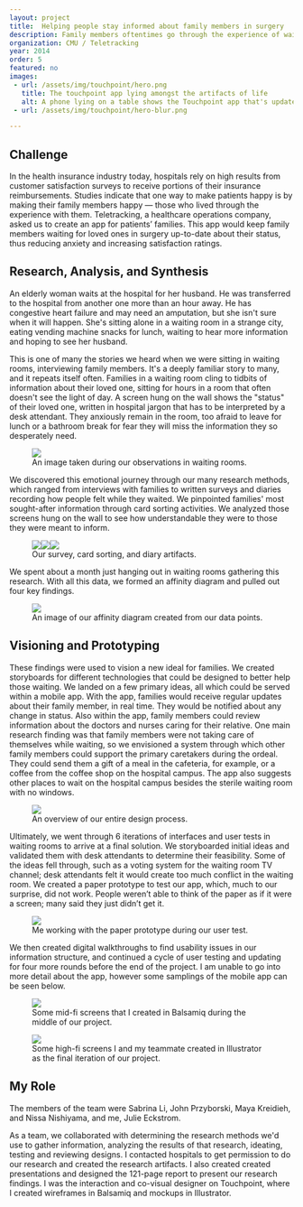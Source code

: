```yaml
---
layout: project
title:  Helping people stay informed about family members in surgery
description: Family members oftentimes go through the experience of waiting on a loved one in surgery with little to no information to ground them. We created an app that helps those waiting by keeping them up-to-date on any surgery status changes and allowing them to feel the support of close friends and family.
organization: CMU / Teletracking
year: 2014
order: 5
featured: no
images: 
 - url: /assets/img/touchpoint/hero.png
   title: The touchpoint app lying amongst the artifacts of life
   alt: A phone lying on a table shows the Touchpoint app that's updated with Ben's surgery progress.
 - url: /assets/img/touchpoint/hero-blur.png

---
```


## Challenge

In the health insurance industry today, hospitals rely on high results from customer satisfaction surveys to receive portions of their insurance reimbursements. Studies indicate that one way to make patients happy is by making their family members happy — those who lived through the experience with them. Teletracking, a healthcare operations company, asked us to create an app for patients’ families. This app would keep family members waiting for loved ones in surgery up-to-date about their status, thus reducing anxiety and increasing satisfaction ratings.

## Research, Analysis, and Synthesis

An elderly woman waits at the hospital for her husband. He was transferred to the hospital from another one more than an hour away. He has congestive heart failure and may need an amputation, but she isn't sure when it will happen. She's sitting alone in a waiting room in a strange city, eating vending machine snacks for lunch, waiting to hear more information and hoping to see her husband.

This is one of many the stories we heard when we were sitting in waiting rooms, interviewing family members. It's a deeply familiar story to many, and it repeats itself often. Families in a waiting room cling to tidbits of information about their loved one, sitting for hours in a room that often doesn't see the light of day. A screen hung on the wall shows the "status" of their loved one, written in hospital jargon that has to be interpreted by a desk attendant. They anxiously remain in the room, too afraid to leave for lunch or a bathroom break for fear they will miss the information they so desperately need.

<figure><img class="image ten columns" src="/assets/img/touchpoint/observations.jpg"><figcaption>An image taken during our observations in waiting rooms.</figcaption></figure>

We discovered this emotional journey through our many research methods, which ranged from interviews with families to written surveys and diaries recording how people felt while they waited. We pinpointed families' most sought-after information through card sorting activities. We analyzed those screens hung on the wall to see how understandable they were to those they were meant to inform.

<figure><img class="image four columns" src="/assets/img/touchpoint/survey.jpg"><img class="image four columns" src="/assets/img/touchpoint/cardsort.jpg"><img class="image four columns" src="/assets/img/touchpoint/diary.jpg"><figcaption>Our survey, card sorting, and diary artifacts.</figcaption></figure>

We spent about a month just hanging out in waiting rooms gathering this research. With all this data, we formed an affinity diagram and pulled out four key findings.

<figure><img class="image twelve columns" src="/assets/img/touchpoint/affinity.jpg"><figcaption>An image of our affinity diagram created from our data points.</figcaption></figure>

## Visioning and Prototyping

These findings were used to vision a new ideal for families. We created storyboards for different technologies that could be designed to better help those waiting. We landed on a few primary ideas, all which could be served within a mobile app. With the app, families would receive regular updates about their family member, in real time. They would be notified about any change in status. Also within the app, family members could review information about the doctors and nurses caring for their relative. One main research finding was that family members were not taking care of themselves while waiting, so we envisioned a system through which other family members could support the primary caretakers during the ordeal. They could send them a gift of a meal in the cafeteria, for example, or a coffee from the coffee shop on the hospital campus. The app also suggests other places to wait on the hospital campus besides the sterile waiting room with no windows.

<figure><img class="image ten columns" src="/assets/img/touchpoint/designprocess.png"><figcaption>An overview of our entire design process.</figcaption></figure>

Ultimately, we went through 6 iterations of interfaces and user tests in waiting rooms to arrive at a final solution. We storyboarded initial ideas and validated them with desk attendants to determine their feasibility. Some of the ideas fell through, such as a voting system for the waiting room TV channel; desk attendants felt it would create too much conflict in the waiting room. We created a paper prototype to test our app, which, much to our surprise, did not work. People weren’t able to think of the paper as if it were a screen; many said they just didn’t get it. 

<figure><img class="image ten columns" src="/assets/img/touchpoint/paperprototype-usertest.jpg"><figcaption>Me working with the paper prototype during our user test.</figcaption></figure>

We then created digital walkthroughs to find usability issues in our information structure, and continued a cycle of user testing and updating for four more rounds before the end of the project. I am unable to go into more detail about the app, however some samplings of the mobile app can be seen below.

<figure><img class="image ten columns" src="/assets/img/touchpoint/midfi.png"><figcaption>Some mid-fi screens that I created in Balsamiq during the middle of our project.</figcaption></figure>

<figure><img class="image ten columns" src="/assets/img/touchpoint/hifi.png"><figcaption>Some high-fi screens I and my teammate created in Illustrator as the final iteration of our project.</figcaption></figure>


## My Role

The members of the team were Sabrina Li, John Przyborski, Maya Kreidieh, and Nissa Nishiyama, and me, Julie Eckstrom. 

As a team, we collaborated with determining the research methods we'd use to gather information, analyzing the results of that research, ideating, testing and reviewing designs. I contacted hospitals to get permission to do our research and created the research artifacts. I also created created presentations and designed the 121-page report to present our research findings. I was the interaction and co-visual designer on Touchpoint, where I created wireframes in Balsamiq and mockups in Illustrator.